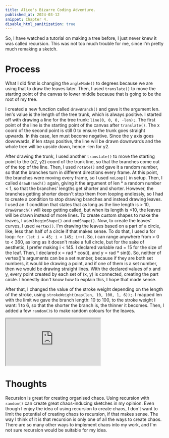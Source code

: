 ```yaml
---
title: Alice's Bizarre Coding Adventure.
published_at: 2024-03-12
snippet: Chapter 4.
disable_html_sanitization: true
---
```


So, I have watched a tutorial on making a tree before, I just never knew it was called recursion. This was not too much trouble for me, since I'm pretty much remaking a sketch.

# Process

What I did first is changing the `angleMode()` to degrees because we are using that to draw the leaves later. Then, I used `translate()` to move the starting point of the canvas to lower middle because that is going to be the root of my tree.

I created a new function called `drawBranch()` and gave it the argument len. len's value is the length of the tree trunk, which is always positive. I started off with drawing a line for the tree trunk: `line(0, 0, 0, -len);`. The first point of the line is the starting point of the canvas after `translate()`. The x coord of the second point is still 0 to ensure the trunk goes straight upwards. In this case, len must become negative. Since the y axis goes downwards, if len stays positive, the line will be drawn downwards and the whole tree will be upside down, hence -len for y2.

After drawing the trunk, I used another `translate()` to move the starting point to the (x2, y2) coord of the trunk line, so that the branches come out of the top of the line. Then, I used `rotate()` and gave it a random number, so that the branches turn in different directions every frame. At this point, the branches were moving every frame, so I used `noLoop()` in setup.
Then, I called `drawBranch()` again, giving it the argument of len * a random number < 1, so that the branches' lengths get shorter and shorter. However, the branches getting shorter doesn't stop them from looping endlessly, so I had to create a condition to stop drawing branches and instead drawing leaves. I used an if condition that states that as long as the line length is > 10, `drawBranch()` will keep getting called, but when its length is <10, the leaves will be drawn instead of more lines. To create custom shapes to make the leaves, I used `beginShape()` and `endShape()`. Now, to create the leaves' curves, I used `vertex()`. I'm drawing the leaves based on a part of a circle, like, less than half of a circle if that makes sense. To do that, I used a for loop: `for (let i = 45; i < 145; i++)`. So, i can range anywhere from > 0 to < 360, as long as it doesn't make a full circle, but for the sake of aesthetic, I prefer making i < 145. I declared variable rad = 15 for the size of the leaf. Then, I declared x = rad * cos(i), and y = rad * sin(i). So, neither of vertex()'s arguments can be a set number, because if they are both set numbers, it would be drawing a point, and if one of them is a set number, then we would be drawing straight lines. With the declared values of x and y, every point created by each set of (x, y) is connected, creating the part circle. I honestly don't know how to explain this, I hope that made sense. 

After that, I changed the value of the stroke weight depending on the length of the stroke, using `strokeWeight(map(len, 10, 100, 1, 6));`. I mapped len with the limit we gave the branch length: 10 to 100, to the stroke weight I want: 1 to 6, so that the shorter the branch is, the thinner it becomes. Then, I added a few `random()`s to make random colours for the leaves.

<iframe style="width: px; 700height: 742px; overflow: hidden;" src="https://editor.p5js.org/sturrpzzzzz/full/Ua7CX_zGq"></iframe>

# Thoughts

Recursion is great for creating organised chaos. Using recursion with `random()` can create great chaos-inducing sketches in my opinion. Even though I enjoy the idea of using recursion to create chaos, I don't want to limit the potential of creating chaos to recursion, if that makes sense. The way I think of it is that recursion is only one of all the ways to create chaos. There are so many other ways to implement chaos into my work, and I'm not sure recursion would be suitable for my idea. 